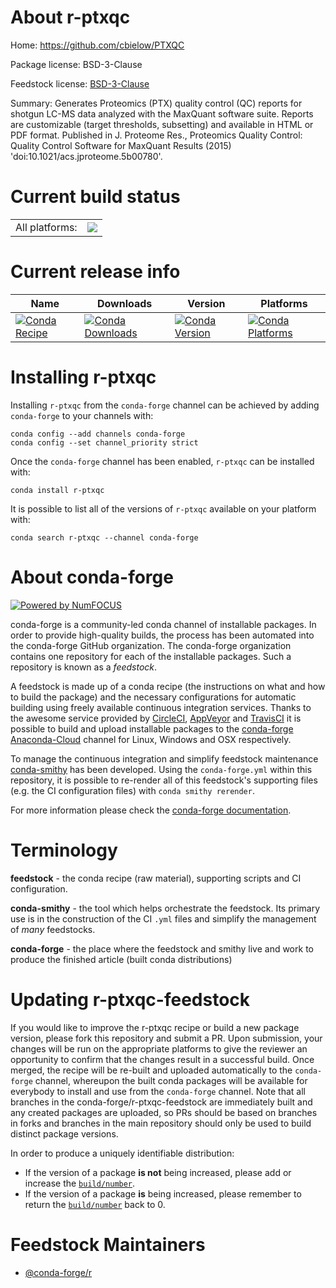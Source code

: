 About r-ptxqc
=============

Home: https://github.com/cbielow/PTXQC

Package license: BSD-3-Clause

Feedstock license: [BSD-3-Clause](https://github.com/conda-forge/r-ptxqc-feedstock/blob/main/LICENSE.txt)

Summary: Generates Proteomics (PTX) quality control (QC) reports for shotgun LC-MS data analyzed with the  MaxQuant software suite. Reports are customizable (target thresholds, subsetting) and available in HTML or PDF format. Published in J. Proteome Res., Proteomics Quality Control: Quality Control Software for MaxQuant Results (2015) 'doi:10.1021/acs.jproteome.5b00780'.

Current build status
====================


<table><tr><td>All platforms:</td>
    <td>
      <a href="https://dev.azure.com/conda-forge/feedstock-builds/_build/latest?definitionId=7050&branchName=main">
        <img src="https://dev.azure.com/conda-forge/feedstock-builds/_apis/build/status/r-ptxqc-feedstock?branchName=main">
      </a>
    </td>
  </tr>
</table>

Current release info
====================

| Name | Downloads | Version | Platforms |
| --- | --- | --- | --- |
| [![Conda Recipe](https://img.shields.io/badge/recipe-r--ptxqc-green.svg)](https://anaconda.org/conda-forge/r-ptxqc) | [![Conda Downloads](https://img.shields.io/conda/dn/conda-forge/r-ptxqc.svg)](https://anaconda.org/conda-forge/r-ptxqc) | [![Conda Version](https://img.shields.io/conda/vn/conda-forge/r-ptxqc.svg)](https://anaconda.org/conda-forge/r-ptxqc) | [![Conda Platforms](https://img.shields.io/conda/pn/conda-forge/r-ptxqc.svg)](https://anaconda.org/conda-forge/r-ptxqc) |

Installing r-ptxqc
==================

Installing `r-ptxqc` from the `conda-forge` channel can be achieved by adding `conda-forge` to your channels with:

```
conda config --add channels conda-forge
conda config --set channel_priority strict
```

Once the `conda-forge` channel has been enabled, `r-ptxqc` can be installed with:

```
conda install r-ptxqc
```

It is possible to list all of the versions of `r-ptxqc` available on your platform with:

```
conda search r-ptxqc --channel conda-forge
```


About conda-forge
=================

[![Powered by
NumFOCUS](https://img.shields.io/badge/powered%20by-NumFOCUS-orange.svg?style=flat&colorA=E1523D&colorB=007D8A)](https://numfocus.org)

conda-forge is a community-led conda channel of installable packages.
In order to provide high-quality builds, the process has been automated into the
conda-forge GitHub organization. The conda-forge organization contains one repository
for each of the installable packages. Such a repository is known as a *feedstock*.

A feedstock is made up of a conda recipe (the instructions on what and how to build
the package) and the necessary configurations for automatic building using freely
available continuous integration services. Thanks to the awesome service provided by
[CircleCI](https://circleci.com/), [AppVeyor](https://www.appveyor.com/)
and [TravisCI](https://travis-ci.com/) it is possible to build and upload installable
packages to the [conda-forge](https://anaconda.org/conda-forge)
[Anaconda-Cloud](https://anaconda.org/) channel for Linux, Windows and OSX respectively.

To manage the continuous integration and simplify feedstock maintenance
[conda-smithy](https://github.com/conda-forge/conda-smithy) has been developed.
Using the ``conda-forge.yml`` within this repository, it is possible to re-render all of
this feedstock's supporting files (e.g. the CI configuration files) with ``conda smithy rerender``.

For more information please check the [conda-forge documentation](https://conda-forge.org/docs/).

Terminology
===========

**feedstock** - the conda recipe (raw material), supporting scripts and CI configuration.

**conda-smithy** - the tool which helps orchestrate the feedstock.
                   Its primary use is in the construction of the CI ``.yml`` files
                   and simplify the management of *many* feedstocks.

**conda-forge** - the place where the feedstock and smithy live and work to
                  produce the finished article (built conda distributions)


Updating r-ptxqc-feedstock
==========================

If you would like to improve the r-ptxqc recipe or build a new
package version, please fork this repository and submit a PR. Upon submission,
your changes will be run on the appropriate platforms to give the reviewer an
opportunity to confirm that the changes result in a successful build. Once
merged, the recipe will be re-built and uploaded automatically to the
`conda-forge` channel, whereupon the built conda packages will be available for
everybody to install and use from the `conda-forge` channel.
Note that all branches in the conda-forge/r-ptxqc-feedstock are
immediately built and any created packages are uploaded, so PRs should be based
on branches in forks and branches in the main repository should only be used to
build distinct package versions.

In order to produce a uniquely identifiable distribution:
 * If the version of a package **is not** being increased, please add or increase
   the [``build/number``](https://docs.conda.io/projects/conda-build/en/latest/resources/define-metadata.html#build-number-and-string).
 * If the version of a package **is** being increased, please remember to return
   the [``build/number``](https://docs.conda.io/projects/conda-build/en/latest/resources/define-metadata.html#build-number-and-string)
   back to 0.

Feedstock Maintainers
=====================

* [@conda-forge/r](https://github.com/conda-forge/r/)

